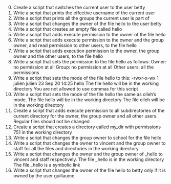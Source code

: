 0. Create a script that switches the current user to the user betty
1. Write a script that prints the effective username of the current user
2. Write a script that prints all the groups the current user is part of
3. Write a script that changes the owner of the file hello to the user betty
4. Write a script that creates an empty file called hello
5. Write a script that adds execute permission to the owner of the file hello
6. Write a script that adds execute permission to the owner and the group owner, and read permission to other users, to the file hello
7. Write a script that adds execution permission to the owner, the group owner and the other users, to the file hello
8. Write a script that sets the permission to the file hello as follows:
Owner: no permission at all
Group: no permission at all
Other users: all the permissions
9. Write a script that sets the mode of the file hello to this:
-rwxr-x-wx 1 julien julien 23 Sep 20 14:25 hello
The file hello will be in the working directory
You are not allowed to use commas for this script
10. Write a script that sets the mode of the file hello the same as olleh’s mode.
The file hello will be in the working directory
The file olleh will be in the working directory
11. Create a script that adds execute permission to all subdirectories of the current directory for the owner, the group owner and all other users. Regular files should not be changed
12. Create a script that creates a directory called my_dir with permissions 751 in the working directory
13. Write a script that changes the group owner to school for the file hello
14. Write a script that changes the owner to vincent and the group owner to staff for all the files and directories in the working
 directory
15. Write a script that changes the owner and the group owner of _hello to vincent and staff respectively.
The file _hello is in the working directory
The file _hello is a symbolic link
16. Write a script that changes the owner of the file hello to betty only if it is owned by the user guillaume
